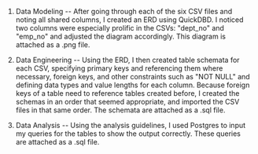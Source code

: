 1. Data Modeling
--
After going through each of the six CSV files and noting all shared columns, I created an ERD using QuickDBD. I noticed two columns were especially prolific in the CSVs: "dept_no" and "emp_no" and adjusted the diagram accordingly. This diagram is attached as a .png file.

2. Data Engineering
--
Using the ERD, I then created table schemata for each CSV, specifying primary keys and referencing them where necessary, foreign keys, and other constraints such as "NOT NULL" and defining data types and value lengths for each column. Because foreign keys of a table need to reference tables created before, I created the schemas in an order that seemed appropriate, and imported the CSV files in that same order. The schemata are attached as a .sql file.

3. Data Analysis
--
Using the analysis guidelines, I used Postgres to input my queries for the tables to show the output correctly. These queries are attached as a .sql file.
